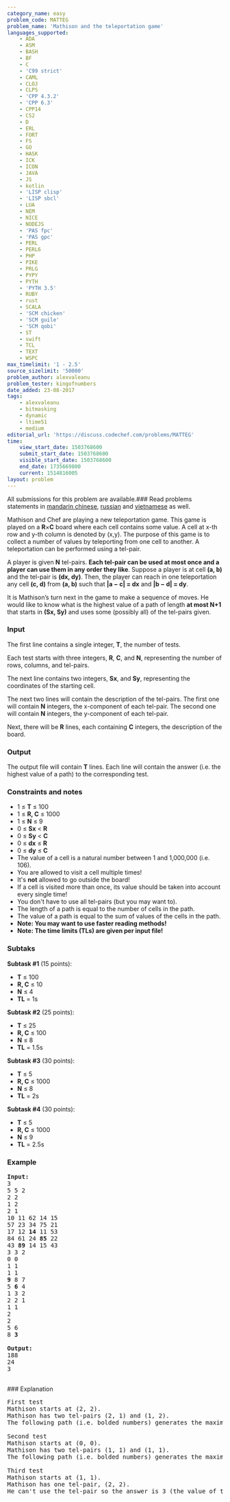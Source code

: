 ```yaml
---
category_name: easy
problem_code: MATTEG
problem_name: 'Mathison and the teleportation game'
languages_supported:
    - ADA
    - ASM
    - BASH
    - BF
    - C
    - 'C99 strict'
    - CAML
    - CLOJ
    - CLPS
    - 'CPP 4.3.2'
    - 'CPP 6.3'
    - CPP14
    - CS2
    - D
    - ERL
    - FORT
    - FS
    - GO
    - HASK
    - ICK
    - ICON
    - JAVA
    - JS
    - kotlin
    - 'LISP clisp'
    - 'LISP sbcl'
    - LUA
    - NEM
    - NICE
    - NODEJS
    - 'PAS fpc'
    - 'PAS gpc'
    - PERL
    - PERL6
    - PHP
    - PIKE
    - PRLG
    - PYPY
    - PYTH
    - 'PYTH 3.5'
    - RUBY
    - rust
    - SCALA
    - 'SCM chicken'
    - 'SCM guile'
    - 'SCM qobi'
    - ST
    - swift
    - TCL
    - TEXT
    - WSPC
max_timelimit: '1 - 2.5'
source_sizelimit: '50000'
problem_author: alexvaleanu
problem_tester: kingofnumbers
date_added: 23-08-2017
tags:
    - alexvaleanu
    - bitmasking
    - dynamic
    - ltime51
    - medium
editorial_url: 'https://discuss.codechef.com/problems/MATTEG'
time:
    view_start_date: 1503768600
    submit_start_date: 1503768600
    visible_start_date: 1503768600
    end_date: 1735669800
    current: 1514816005
layout: problem
---
```

All submissions for this problem are available.### Read problems statements in [mandarin chinese](http://www.codechef.com/download/translated/LTIME51/mandarin/MATTEG.pdf), [russian](http://www.codechef.com/download/translated/LTIME51/russian/MATTEG.pdf) and [vietnamese](http://www.codechef.com/download/translated/LTIME51/vietnamese/MATTEG.pdf) as well.

 Mathison and Chef are playing a new teleportation game. This game is played on a **R**×**C** board where each cell contains some value. A cell at x-th row and y-th column is denoted by (x,y). The purpose of this game is to collect a number of values by teleporting from one cell to another. A teleportation can be performed using a tel-pair.

 A player is given **N** tel-pairs. **Each tel-pair can be used at most once and a player can use them in any order they like**. Suppose a player is at cell **(a, b)** and the tel-pair is **(dx, dy)**. Then, the player can reach in one teleportation any cell **(c, d)** from **(a, b)** such that **|a − c| = dx** and **|b − d| = dy**.

 It is Mathison’s turn next in the game to make a sequence of moves. 
 He would like to know what is the highest value of a path of length  **at most N+1** that starts in **(Sx, Sy)** and uses some (possibly all) of the tel-pairs given.

### Input

 The first line contains a single integer, **T**, the number of tests.

 Each test starts with three integers, **R**, **C**, and **N**, representing the number of rows, columns, and tel-pairs.

 The next line contains two integers, **Sx**, and **Sy**, representing the coordinates of the starting cell.

 The next two lines will contain the description of the tel-pairs. The first one will contain **N** integers, the x-component of each tel-pair. The second one will contain **N** integers, the y-component of each tel-pair.

 Next, there will be **R** lines, each containing **C** integers, the description of the board.

### Output

 The output file will contain **T** lines. Each line will contain the answer (i.e. the highest value of a path) to the corresponding test.

### Constraints and notes

- 1 ≤ **T** ≤ 100
- 1 ≤ **R, C** ≤ 1000
- 1 ≤ **N** ≤ 9
- 0 ≤ **Sx** < **R**
- 0 ≤ **Sy** < **C**
- 0 ≤ **dx** ≤ **R**
- 0 ≤ **dy** ≤ **C**
- The value of a cell is a natural number between 1 and 1,000,000 (i.e. 106).
- You are allowed to visit a cell multiple times!
- It's **not** allowed to go outside the board!
- If a cell is visited more than once, its value should be taken into account every single time!
- You don't have to use all tel-pairs (but you may want to).
- The length of a path is equal to the number of cells in the path.
- The value of a path is equal to the sum of values of the cells in the path.
- **Note: You may want to use faster reading methods!**
- **Note: The time limits (TLs) are given per input file!**

### Subtaks

**Subtask #1** (15 points):

- **T** ≤ 100
- **R, C** ≤ 10
- **N** ≤ 4
- **TL** = 1s

**Subtask #2** (25 points):

- **T** ≤ 25
- **R, C** ≤ 100
- **N** ≤ 8
- **TL** = 1.5s

**Subtask #3** (30 points):

- **T** ≤ 5
- **R, C** ≤ 1000
- **N** ≤ 8
- **TL** = 2s

**Subtask #4** (30 points):

- **T** ≤ 5
- **R, C** ≤ 1000
- **N** ≤ 9
- **TL** = 2.5s

### Example

<pre><b>Input:</b>
3
5 5 2
2 2
1 2
2 1
10 11 62 14 15
57 23 34 75 21
17 12 <b>14</b> 11 53
84 61 24 <b>85</b> 22
43 <b>89</b> 14 15 43
3 3 2
0 0
1 1
1 1
<b>9</b> 8 7
5 <b>6</b> 4
1 3 2
2 2 1
1 1
2
2
5 6
8 <b>3</b>

<b>Output:</b>
188
24
3

</pre>### Explanation
<pre>
First test
Mathison starts at (2, 2).
Mathison has two tel-pairs (2, 1) and (1, 2).
The following path (i.e. bolded numbers) generates the maximum value: (2, 2) → (4, 1) → (3, 3)

Second test
Mathison starts at (0, 0).
Mathison has two tel-pairs (1, 1) and (1, 1).
The following path (i.e. bolded numbers) generates the maximum value: (0, 0) → (1, 1) → (0, 0)

Third test
Mathison starts at (1, 1).
Mathison has one tel-pair, (2, 2).
He can't use the tel-pair so the answer is 3 (the value of the starting cell).

</pre>